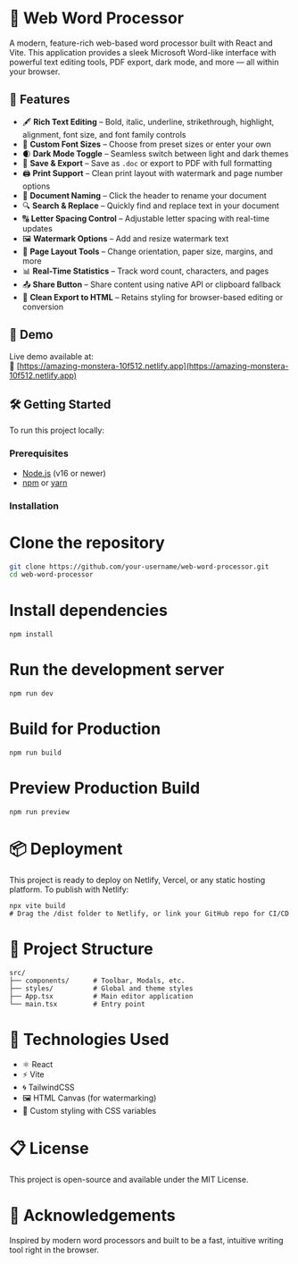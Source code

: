 # 📝 Web Word Processor

A modern, feature-rich web-based word processor built with React and Vite. This application provides a sleek Microsoft Word-like interface with powerful text editing tools, PDF export, dark mode, and more — all within your browser.

## 🌟 Features

- 🖋️ **Rich Text Editing** – Bold, italic, underline, strikethrough, highlight, alignment, font size, and font family controls
- 🎨 **Custom Font Sizes** – Choose from preset sizes or enter your own
- 🌒 **Dark Mode Toggle** – Seamless switch between light and dark themes
- 💾 **Save & Export** – Save as `.doc` or export to PDF with full formatting
- 🖨️ **Print Support** – Clean print layout with watermark and page number options
- 📝 **Document Naming** – Click the header to rename your document
- 🔍 **Search & Replace** – Quickly find and replace text in your document
- 🔠 **Letter Spacing Control** – Adjustable letter spacing with real-time updates
- 🖼️ **Watermark Options** – Add and resize watermark text
- 📐 **Page Layout Tools** – Change orientation, paper size, margins, and more
- 📊 **Real-Time Statistics** – Track word count, characters, and pages
- 📤 **Share Button** – Share content using native API or clipboard fallback
- 📁 **Clean Export to HTML** – Retains styling for browser-based editing or conversion

## 🚀 Demo

Live demo available at:  
🔗 [https://amazing-monstera-10f512.netlify.app](https://amazing-monstera-10f512.netlify.app)

## 🛠️ Getting Started

To run this project locally:

### Prerequisites
- [Node.js](https://nodejs.org/) (v16 or newer)
- [npm](https://www.npmjs.com/) or [yarn](https://yarnpkg.com/)

### Installation

# Clone the repository
```bash
git clone https://github.com/your-username/web-word-processor.git
cd web-word-processor
```

# Install dependencies
```
npm install
```

# Run the development server
```
npm run dev
```

# Build for Production
```
npm run build
```

# Preview Production Build
```
npm run preview
```

# 📦 Deployment
This project is ready to deploy on Netlify, Vercel, or any static hosting platform.
To publish with Netlify:

```
npx vite build
# Drag the /dist folder to Netlify, or link your GitHub repo for CI/CD
```

# 📂 Project Structure

```
src/
├── components/      # Toolbar, Modals, etc.
├── styles/          # Global and theme styles
├── App.tsx          # Main editor application
└── main.tsx         # Entry point
```

# 🧩 Technologies Used

- ⚛️ React
- ⚡ Vite
- 🌀 TailwindCSS
- 🖼️ HTML Canvas (for watermarking)
- 🎨 Custom styling with CSS variables

# 📋 License
This project is open-source and available under the MIT License.

# 🙌 Acknowledgements
Inspired by modern word processors and built to be a fast, intuitive writing tool right in the browser.






